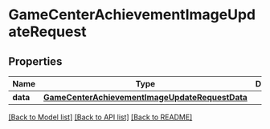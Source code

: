 # GameCenterAchievementImageUpdateRequest

## Properties
Name | Type | Description | Notes
------------ | ------------- | ------------- | -------------
**data** | [**GameCenterAchievementImageUpdateRequestData**](GameCenterAchievementImageUpdateRequestData.md) |  | 

[[Back to Model list]](../README.md#documentation-for-models) [[Back to API list]](../README.md#documentation-for-api-endpoints) [[Back to README]](../README.md)


